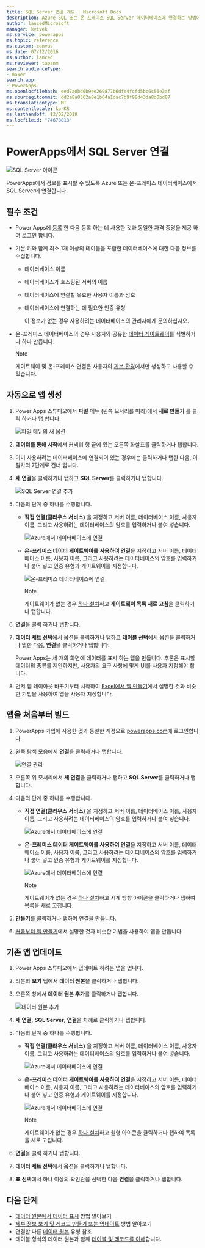 ```yaml
---
title: SQL Server 연결 개요 | Microsoft Docs
description: Azure SQL 또는 온-프레미스 SQL Server 데이터베이스에 연결하는 방법에 대한 단계별 지침
author: lancedMicrosoft
manager: kvivek
ms.service: powerapps
ms.topic: reference
ms.custom: canvas
ms.date: 07/12/2016
ms.author: lanced
ms.reviewer: tapanm
search.audienceType:
- maker
search.app:
- PowerApps
ms.openlocfilehash: eed7a0bd6b9ee269877b6dfe4fcfd5bc6c56e3af
ms.sourcegitcommit: dd2a8a0362a8e1b64a1dac7b9f98d43da8d0bd87
ms.translationtype: MT
ms.contentlocale: ko-KR
ms.lasthandoff: 12/02/2019
ms.locfileid: "74678813"
---
```

# <a name="connect-to-sql-server-from-powerapps"></a>PowerApps에서 SQL Server 연결
![SQL Server 아이콘](./media/connection-azure-sqldatabase/sqlicon.png)

PowerApps에서 정보를 표시할 수 있도록 Azure 또는 온-프레미스 데이터베이스에서 SQL Server에 연결합니다.

## <a name="prerequisites"></a>필수 조건

* Power Apps에 [등록](../../signup-for-powerapps.md) 한 다음 등록 하는 데 사용한 것과 동일한 자격 증명을 제공 하 여 [로그인](https://make.powerapps.com?utm_source=padocs&utm_medium=linkinadoc&utm_campaign=referralsfromdoc) 합니다.
* 기본 키와 함께 최소 1개 이상의 테이블을 포함한 데이터베이스에 대한 다음 정보를 수집합니다.
  
  * 데이터베이스 이름
  * 데이터베이스가 호스팅된 서버의 이름
  * 데이터베이스에 연결할 유효한 사용자 이름과 암호
  * 데이터베이스에 연결하는 데 필요한 인증 유형
    
    이 정보가 없는 경우 사용하려는 데이터베이스의 관리자에게 문의하십시오.
* 온-프레미스 데이터베이스의 경우 사용자와 공유한 [데이터 게이트웨이](../gateway-management.md)를 식별하거나 하나 만듭니다.
  
    > [!NOTE]
  > 게이트웨이 및 온-프레미스 연결은 사용자의 [기본 환경](../working-with-environments.md)에서만 생성하고 사용할 수 있습니다.

## <a name="generate-an-app-automatically"></a>자동으로 앱 생성
1. Power Apps 스튜디오에서 **파일** 메뉴 (왼쪽 모서리를 따라)에서 **새로 만들기** 를 클릭 하거나 탭 합니다.
   
    ![파일 메뉴의 새 옵션](./media/connection-azure-sqldatabase/file-new.png)
2. **데이터를 통해 시작**에서 커넥터 행 끝에 있는 오른쪽 화살표를 클릭하거나 탭합니다.
3. 이미 사용하려는 데이터베이스에 연결되어 있는 경우에는 클릭하거나 탭한 다음, 이 절차의 7단계로 건너 뜁니다.
4. **새 연결**을 클릭하거나 탭하고 **SQL Server**를 클릭하거나 탭합니다.
   
    ![SQL Server 연결 추가](./media/connection-azure-sqldatabase/add-sql-connection.png)
5. 다음의 단계 중 하나를 수행합니다.
   
   * **직접 연결(클라우스 서비스)** 을 지정하고 서버 이름, 데이터베이스 이름, 사용자 이름, 그리고 사용하려는 데이터베이스의 암호를 입력하거나 붙여 넣습니다.
     
       ![Azure에서 데이터베이스에 연결](./media/connection-azure-sqldatabase/connect-azure.png)
   * **온-프레미스 데이터 게이트웨이를 사용하여 연결**을 지정하고 서버 이름, 데이터베이스 이름, 사용자 이름, 그리고 사용하려는 데이터베이스의 암호를 입력하거나 붙어 넣고 인증 유형과 게이트웨이를 지정합니다.
     
       ![온-프레미스 데이터베이스에 연결](./media/connection-azure-sqldatabase/connect-onprem.png)
     
       > [!NOTE]
     > 게이트웨이가 없는 경우 [하나 설치](../gateway-reference.md)하고 **게이트웨이 목록 새로 고침**을 클릭하거나 탭합니다.
6. **연결**을 클릭 하거나 탭합니다.
7. **데이터 세트 선택**에서 옵션을 클릭하거나 탭하고 **테이블 선택**에서 옵션을 클릭하거나 탭한 다음, **연결**을 클릭하거나 탭합니다.
   
    Power Apps는 세 개의 화면에 데이터를 표시 하는 앱을 만듭니다. 추론은 표시할 데이터의 종류를 제안하지만, 사용자의 요구 사항에 맞게 UI를 사용자 지정해야 합니다.
8. 먼저 앱 레이아웃 바꾸기부터 시작하여 [Excel에서 앱 만들기](../get-started-create-from-data.md)에서 설명한 것과 비슷한 기법을 사용하여 앱을 사용자 지정합니다.

## <a name="build-an-app-from-scratch"></a>앱을 처음부터 빌드
1. PowerApps 가입에 사용한 것과 동일한 계정으로 [powerapps.com](https://make.powerapps.com?utm_source=padocs&utm_medium=linkinadoc&utm_campaign=referralsfromdoc)에 로그인합니다.
2. 왼쪽 탐색 모음에서 **연결**을 클릭하거나 탭합니다.  
   
    ![연결 관리](./media/connection-azure-sqldatabase/manage-connections.png)
3. 오른쪽 위 모서리에서 **새 연결**을 클릭하거나 탭하고 **SQL Server**를 클릭하거나 탭합니다.
4. 다음의 단계 중 하나를 수행합니다.
   
   * **직접 연결(클라우스 서비스)** 을 지정하고 서버 이름, 데이터베이스 이름, 사용자 이름, 그리고 사용하려는 데이터베이스의 암호를 입력하거나 붙여 넣습니다.
     
       ![Azure에서 데이터베이스에 연결](./media/connection-azure-sqldatabase/connect-azure-portal.png)
   * **온-프레미스 데이터 게이트웨이를 사용하여 연결**을 지정하고 서버 이름, 데이터베이스 이름, 사용자 이름, 그리고 사용하려는 데이터베이스의 암호를 입력하거나 붙어 넣고 인증 유형과 게이트웨이를 지정합니다.
     
       ![Azure에서 데이터베이스에 연결](./media/connection-azure-sqldatabase/connect-onprem-portal.png)
     
       > [!NOTE]
     > 게이트웨이가 없는 경우 [하나 설치](../gateway-reference.md)하고 시계 방향 아이콘을 클릭하거나 탭하여 목록을 새로 고칩니다.
5. **만들기**를 클릭하거나 탭하여 연결을 만듭니다.
6. [처음부터 앱 만들기](../get-started-create-from-blank.md)에서 설명한 것과 비슷한 기법을 사용하여 앱을 만듭니다.

## <a name="update-an-existing-app"></a>기존 앱 업데이트
1. Power Apps 스튜디오에서 업데이트 하려는 앱을 엽니다.
2. 리본의 **보기** 탭에서 **데이터 원본**을 클릭하거나 탭합니다.
3. 오른쪽 창에서 **데이터 원본 추가**를 클릭하거나 탭합니다.
   
    ![데이터 원본 추가](./media/connection-azure-sqldatabase/add-data-source.png)
4. **새 연결**, **SQL Server**, **연결**을 차례로 클릭하거나 탭합니다.
5. 다음의 단계 중 하나를 수행합니다.
   
   * **직접 연결(클라우스 서비스)** 을 지정하고 서버 이름, 데이터베이스 이름, 사용자 이름, 그리고 사용하려는 데이터베이스의 암호를 입력하거나 붙여 넣습니다.
     
       ![Azure에서 데이터베이스에 연결](./media/connection-azure-sqldatabase/connect-azure-fromblank.png)
   * **온-프레미스 데이터 게이트웨이를 사용하여 연결**을 지정하고 서버 이름, 데이터베이스 이름, 사용자 이름, 그리고 사용하려는 데이터베이스의 암호를 입력하거나 붙어 넣고 인증 유형과 게이트웨이를 지정합니다.
     
       ![Azure에서 데이터베이스에 연결](./media/connection-azure-sqldatabase/connect-onprem-fromblank.png)
     
       > [!NOTE]
     > 게이트웨이가 없는 경우 [하나 설치](../gateway-reference.md)하고 원형 아이콘을 클릭하거나 탭하여 목록을 새로 고칩니다.
6. **연결**을 클릭 하거나 탭합니다.
7. **데이터 세트 선택**에서 옵션을 클릭하거나 탭합니다.
8. **표 선택**에서 하나 이상의 확인란을 선택한 다음 **연결**을 클릭하거나 탭합니다.

## <a name="next-steps"></a>다음 단계
* [데이터 원본에서 데이터 표시](../add-gallery.md) 방법 알아보기
* [세부 정보 보기 및 레코드 만들기 또는 업데이트](../add-form.md) 방법 알아보기
* 연결할 다른 [데이터 원본](../connections-list.md) 유형 참조  
* 테이블 형식의 데이터 원본과 함께 [테이블 및 레코드를 이해](../working-with-tables.md)합니다.

<!--NotAvailableYet
## View the available functions ##
This connection includes the following functions:

| Function Name |  Description |
| --- | --- |
|[GetItems](connection-azure-sqldatabase.md#getitems) | Retrieves rows from a SQL table |
|[PostItem](connection-azure-sqldatabase.md#postitem) | Inserts a new row into a SQL table |
|[GetItem](connection-azure-sqldatabase.md#getitem) | Retrieves a single row from a SQL table |
|[DeleteItem](connection-azure-sqldatabase.md#deleteitem) | Deletes a row from a SQL table |
|[PatchItem](connection-azure-sqldatabase.md#patchitem) | Updates an existing row in a SQL table |
|[GetTables](connection-azure-sqldatabase.md#gettables) | Retrieves tables from a SQL database |

### GetItems
Get rows: Retrieves rows from a SQL table

#### Input properties

| Name| Data Type|Required|Description|
| ---|---|---|---|
|table|string|yes|Name of SQL table|
|$skip|integer|no|Number of entries to skip (default = 0)|
|$top|integer|no|Maximum number of entries to retrieve (default = 256)|
|$filter|string|no|An ODATA filter query to restrict the number of entries|
|$orderby|string|no|An ODATA orderBy query for specifying the order of entries|

### PostItem
Insert row: Inserts a new row into a SQL table

#### Input properties

| Name| Data Type|Required|Description|
| ---|---|---|---|
|table|string|yes|Name of SQL table|
|item| |yes|Row to insert into the specified table in SQL|

#### Output properties

| Property Name | Data Type | Required | Description |
|---|---|---|---|
|value|array|No | |


### GetItem
Get row: Retrieves a single row from a SQL table

#### Input properties

| Name| Data Type|Required|Description|
| ---|---|---|---|
|table|string|yes|Name of SQL table|
|id|string|yes|Unique identifier of the row to retrieve|

#### Output properties

| Property Name | Data Type | Required | Description |
|---|---|---|---|
|ItemInternalId|string|No | |


### DeleteItem
Delete row: Deletes a row from a SQL table

#### Input properties

| Name| Data Type|Required|Description|
| ---|---|---|---|
|table|string|yes|Name of SQL table|
|id|string|yes|Unique identifier of the row to delete|

#### Output properties
None.

### PatchItem
Update row: Updates an existing row in a SQL table

#### Input properties

| Name| Data Type|Required|Description|
| ---|---|---|---|
|table|string|yes|Name of SQL table|
|id|string|yes|Unique identifier of the row to update|
|item| |yes|Row with updated values|

#### Output properties

| Property Name | Data Type | Required | Description |
|---|---|---|---|
|ItemInternalId|string|No | &nbsp; |


### GetTables
Get tables: Retrieves tables from a SQL database

#### Input properties
None.

#### Output properties

| Property Name | Data Type | Required | Description |
|---|---|---|---|
|value|array|No | Can output the Name and DisplayName properties |

### ExecuteProcedure
Execute stored procedure: Executes a stored procedure in SQL

#### Input properties

| Name| Data Type|Required|Description|
| ---|---|---|---|
|procedure|string|yes|Procedure name|
|parameters| |yes|Input parameters|

#### Output properties
Result of the stored procedure execution.

| Property Name | Data Type | Required | Description |
|---|---|---|---|
|OutputParameters|object|No | Output parameter values |
|ReturnCode|integer|No | Return code of a procedure |
|ResultSets|object|No | Result sets|

-->
